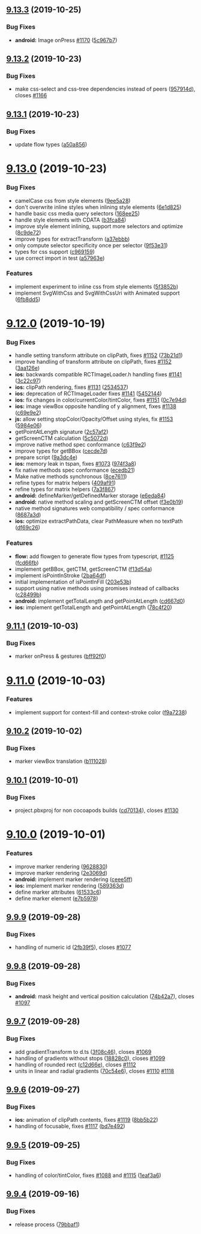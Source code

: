 ## [9.13.3](https://github.com/react-native-community/react-native-svg/compare/v9.13.2...v9.13.3) (2019-10-25)


### Bug Fixes

* **android:** Image onPress [#1170](https://github.com/react-native-community/react-native-svg/issues/1170) ([5c967b7](https://github.com/react-native-community/react-native-svg/commit/5c967b7c6992246ebd602e9a86d2544f0662ce10))

## [9.13.2](https://github.com/react-native-community/react-native-svg/compare/v9.13.1...v9.13.2) (2019-10-23)


### Bug Fixes

* make css-select and css-tree dependencies instead of peers ([957914d](https://github.com/react-native-community/react-native-svg/commit/957914d59b27e22121d13f13cb54a051b893b446)), closes [#1166](https://github.com/react-native-community/react-native-svg/issues/1166)

## [9.13.1](https://github.com/react-native-community/react-native-svg/compare/v9.13.0...v9.13.1) (2019-10-23)


### Bug Fixes

* update flow types ([a50a856](https://github.com/react-native-community/react-native-svg/commit/a50a85671ea94e616eff761346875701f95d90ec))

# [9.13.0](https://github.com/react-native-community/react-native-svg/compare/v9.12.0...v9.13.0) (2019-10-23)


### Bug Fixes

* camelCase css from style elements ([9ee5a28](https://github.com/react-native-community/react-native-svg/commit/9ee5a28b37edf403c503aed4f37edbaebe201eb0))
* don't overwrite inline styles when inlining style elements ([6e1d825](https://github.com/react-native-community/react-native-svg/commit/6e1d8257a4b42b9888a6374ae203f07a932ca96f))
* handle basic css media query selectors ([168ee25](https://github.com/react-native-community/react-native-svg/commit/168ee25ee4b193d85757e01b20840baf54872cfc))
* handle style elements with CDATA ([b3fca84](https://github.com/react-native-community/react-native-svg/commit/b3fca84fb1b9091246310270d64dcef730ee05a9))
* improve style element inlining, support more selectors and optimize ([8c9de72](https://github.com/react-native-community/react-native-svg/commit/8c9de72bda2a4e00efb1747f7c8e922fac92e194))
* improve types for extractTransform ([a37ebbb](https://github.com/react-native-community/react-native-svg/commit/a37ebbbb1559b337b58327f79819c494029597fa))
* only compute selector specificity once per selector ([9f53e31](https://github.com/react-native-community/react-native-svg/commit/9f53e31b24c940052a8d25671f92074194856f05))
* types for css support ([c969159](https://github.com/react-native-community/react-native-svg/commit/c96915923e784607b14b7f437ae4dd58c31bde36))
* use correct import in test ([a57963e](https://github.com/react-native-community/react-native-svg/commit/a57963eb4d3ec0c1645bf4251cf2b54507441532))


### Features

* implement experiment to inline css from style elements ([5f3852b](https://github.com/react-native-community/react-native-svg/commit/5f3852bf9cb41e79d50a4fcb800fdd7ba895f023))
* implement SvgWithCss and SvgWithCssUri with Animated support ([6fb8dd5](https://github.com/react-native-community/react-native-svg/commit/6fb8dd53dba5af19ffc8f686a6310182fca87fd3))

# [9.12.0](https://github.com/react-native-community/react-native-svg/compare/v9.11.1...v9.12.0) (2019-10-19)


### Bug Fixes

* handle setting transform attribute on clipPath, fixes [#1152](https://github.com/react-native-community/react-native-svg/issues/1152) ([73b21d1](https://github.com/react-native-community/react-native-svg/commit/73b21d1))
* improve handling of transform attribute on clipPath, fixes [#1152](https://github.com/react-native-community/react-native-svg/issues/1152) ([3aa126e](https://github.com/react-native-community/react-native-svg/commit/3aa126e))
* **ios:** backwards compatible RCTImageLoader.h handling fixes [#1141](https://github.com/react-native-community/react-native-svg/issues/1141) ([3c22c97](https://github.com/react-native-community/react-native-svg/commit/3c22c97))
* **ios:** clipPath rendering, fixes [#1131](https://github.com/react-native-community/react-native-svg/issues/1131) ([2534537](https://github.com/react-native-community/react-native-svg/commit/2534537))
* **ios:** deprecation of RCTImageLoader fixes [#1141](https://github.com/react-native-community/react-native-svg/issues/1141) ([5452144](https://github.com/react-native-community/react-native-svg/commit/5452144))
* **ios:** fix changes in color/currentColor/tintColor, fixes [#1151](https://github.com/react-native-community/react-native-svg/issues/1151) ([0c7e94d](https://github.com/react-native-community/react-native-svg/commit/0c7e94d))
* **ios:** image viewBox opposite handling of y alignment, fixes [#1138](https://github.com/react-native-community/react-native-svg/issues/1138) ([c69e9e2](https://github.com/react-native-community/react-native-svg/commit/c69e9e2))
* **js:** allow setting stopColor/Opacity/Offset using styles, fix [#1153](https://github.com/react-native-community/react-native-svg/issues/1153) ([5984e06](https://github.com/react-native-community/react-native-svg/commit/5984e06))
* getPointAtLength signature ([2c57af2](https://github.com/react-native-community/react-native-svg/commit/2c57af2))
* getScreenCTM calculation ([5c5072d](https://github.com/react-native-community/react-native-svg/commit/5c5072d))
* improve native method spec conformance ([c63f9e2](https://github.com/react-native-community/react-native-svg/commit/c63f9e2))
* improve types for getBBox ([cecde7d](https://github.com/react-native-community/react-native-svg/commit/cecde7d))
* prepare script ([9a3dc4e](https://github.com/react-native-community/react-native-svg/commit/9a3dc4e))
* **ios:** memory leak in tspan, fixes [#1073](https://github.com/react-native-community/react-native-svg/issues/1073) ([974f3a8](https://github.com/react-native-community/react-native-svg/commit/974f3a8))
* fix native methods spec conformance ([ecedb21](https://github.com/react-native-community/react-native-svg/commit/ecedb21))
* Make native methods synchronous ([8ce7611](https://github.com/react-native-community/react-native-svg/commit/8ce7611))
* refine types for matrix helpers ([409af91](https://github.com/react-native-community/react-native-svg/commit/409af91))
* refine types for matrix helpers ([7a3f867](https://github.com/react-native-community/react-native-svg/commit/7a3f867))
* **android:** defineMarker/getDefinedMarker storage ([e6eda84](https://github.com/react-native-community/react-native-svg/commit/e6eda84))
* **android:** native method scaling and getScreenCTM offset ([f3e0b19](https://github.com/react-native-community/react-native-svg/commit/f3e0b19))
* native method signatures web compatibility / spec conformance ([8687a3d](https://github.com/react-native-community/react-native-svg/commit/8687a3d))
* **ios:** optimize extractPathData, clear PathMeasure when no textPath ([df69c26](https://github.com/react-native-community/react-native-svg/commit/df69c26))


### Features

* **flow:** add flowgen to generate flow types from typescript, [#1125](https://github.com/react-native-community/react-native-svg/issues/1125) ([fcd66fb](https://github.com/react-native-community/react-native-svg/commit/fcd66fb))
* implement getBBox, getCTM, getScreenCTM ([f13d54a](https://github.com/react-native-community/react-native-svg/commit/f13d54a))
* implement isPointInStroke ([2ba64df](https://github.com/react-native-community/react-native-svg/commit/2ba64df))
* initial implementation of isPointInFill ([203e53b](https://github.com/react-native-community/react-native-svg/commit/203e53b))
* support using native methods using promises instead of callbacks ([c28499b](https://github.com/react-native-community/react-native-svg/commit/c28499b))
* **android:** implement getTotalLength and getPointAtLength ([cd667d0](https://github.com/react-native-community/react-native-svg/commit/cd667d0))
* **ios:** implement getTotalLength and getPointAtLength ([78c4f20](https://github.com/react-native-community/react-native-svg/commit/78c4f20))

## [9.11.1](https://github.com/react-native-community/react-native-svg/compare/v9.11.0...v9.11.1) (2019-10-03)


### Bug Fixes

* marker onPress & gestures ([bff92f0](https://github.com/react-native-community/react-native-svg/commit/bff92f0))

# [9.11.0](https://github.com/react-native-community/react-native-svg/compare/v9.10.2...v9.11.0) (2019-10-03)


### Features

* implement support for context-fill and context-stroke color ([f9a7238](https://github.com/react-native-community/react-native-svg/commit/f9a7238))

## [9.10.2](https://github.com/react-native-community/react-native-svg/compare/v9.10.1...v9.10.2) (2019-10-02)


### Bug Fixes

* marker viewBox translation ([b111028](https://github.com/react-native-community/react-native-svg/commit/b111028))

## [9.10.1](https://github.com/react-native-community/react-native-svg/compare/v9.10.0...v9.10.1) (2019-10-01)


### Bug Fixes

* project.pbxproj for non cocoapods builds ([cd70134](https://github.com/react-native-community/react-native-svg/commit/cd70134)), closes [#1130](https://github.com/react-native-community/react-native-svg/issues/1130)

# [9.10.0](https://github.com/react-native-community/react-native-svg/compare/v9.9.9...v9.10.0) (2019-10-01)


### Features

* improve marker rendering ([9628830](https://github.com/react-native-community/react-native-svg/commit/9628830))
* improve marker rendering ([2e3069d](https://github.com/react-native-community/react-native-svg/commit/2e3069d))
* **android:** implement marker rendering ([ceee5ff](https://github.com/react-native-community/react-native-svg/commit/ceee5ff))
* **ios:** implement marker rendering ([589363d](https://github.com/react-native-community/react-native-svg/commit/589363d))
* define marker attributes ([61533c6](https://github.com/react-native-community/react-native-svg/commit/61533c6))
* define marker element ([e7b5978](https://github.com/react-native-community/react-native-svg/commit/e7b5978))

## [9.9.9](https://github.com/react-native-community/react-native-svg/compare/v9.9.8...v9.9.9) (2019-09-28)


### Bug Fixes

* handling of numeric id ([2fb39f5](https://github.com/react-native-community/react-native-svg/commit/2fb39f5)), closes [#1077](https://github.com/react-native-community/react-native-svg/issues/1077)

## [9.9.8](https://github.com/react-native-community/react-native-svg/compare/v9.9.7...v9.9.8) (2019-09-28)


### Bug Fixes

* **android:** mask height and vertical position calculation ([74b42a7](https://github.com/react-native-community/react-native-svg/commit/74b42a7)), closes [#1097](https://github.com/react-native-community/react-native-svg/issues/1097)

## [9.9.7](https://github.com/react-native-community/react-native-svg/compare/v9.9.6...v9.9.7) (2019-09-28)


### Bug Fixes

* add gradientTransform to d.ts ([3f08c46](https://github.com/react-native-community/react-native-svg/commit/3f08c46)), closes [#1069](https://github.com/react-native-community/react-native-svg/issues/1069)
* handling of gradients without stops ([18828c0](https://github.com/react-native-community/react-native-svg/commit/18828c0)), closes [#1099](https://github.com/react-native-community/react-native-svg/issues/1099)
* handling of rounded rect ([c12d66e](https://github.com/react-native-community/react-native-svg/commit/c12d66e)), closes [#1112](https://github.com/react-native-community/react-native-svg/issues/1112)
* units in linear and radial gradients ([70c54e6](https://github.com/react-native-community/react-native-svg/commit/70c54e6)), closes [#1110](https://github.com/react-native-community/react-native-svg/issues/1110) [#1118](https://github.com/react-native-community/react-native-svg/issues/1118)

## [9.9.6](https://github.com/react-native-community/react-native-svg/compare/v9.9.5...v9.9.6) (2019-09-27)


### Bug Fixes

* **ios:** animation of clipPath contents, fixes [#1119](https://github.com/react-native-community/react-native-svg/issues/1119) ([8bb5b22](https://github.com/react-native-community/react-native-svg/commit/8bb5b22))
* handling of focusable, fixes [#1117](https://github.com/react-native-community/react-native-svg/issues/1117) ([bd7e492](https://github.com/react-native-community/react-native-svg/commit/bd7e492))

## [9.9.5](https://github.com/react-native-community/react-native-svg/compare/v9.9.4...v9.9.5) (2019-09-25)


### Bug Fixes

* handling of color/tintColor, fixes [#1088](https://github.com/react-native-community/react-native-svg/issues/1088) and [#1115](https://github.com/react-native-community/react-native-svg/issues/1115) ([1eaf3a6](https://github.com/react-native-community/react-native-svg/commit/1eaf3a6))

## [9.9.4](https://github.com/react-native-community/react-native-svg/compare/v9.9.3...v9.9.4) (2019-09-16)


### Bug Fixes

* release process ([79bbaf1](https://github.com/react-native-community/react-native-svg/commit/79bbaf1))

